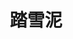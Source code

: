 ---
title: 踏雪泥
description: 人生到处知何似，应似飞鸿踏雪泥。
image:  cover.png

# Badge style
# style:
#     background: "#2a9d8f"
#     color: "#fff"
---